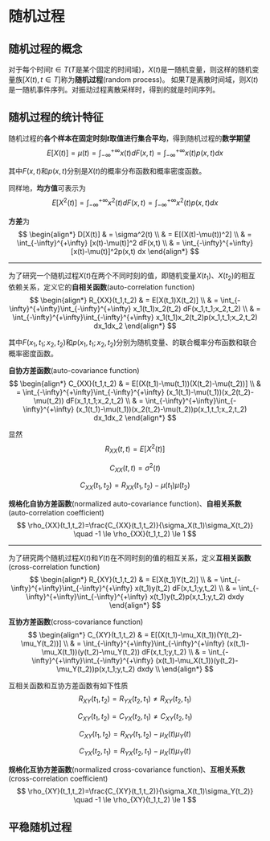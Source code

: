 # 随机过程
## 随机过程的概念
对于每个时间$t\in T$($T$是某个固定的时间域)，$X(t)$是一随机变量，则这样的随机变量族$[X(t),t\in T]$称为**随机过程**(random process)。
如果$T$是离散时间域，则$X(t)$是一随机事件序列。对振动过程离散采样时，得到的就是时间序列。

## 随机过程的统计特征
随机过程的**各个样本在固定时刻$t$取值进行集合平均**，得到随机过程的**数学期望**
$$ E[X(t)]=\mu(t)=\int_{-\infty}^{+\infty} x(t) dF(x,t) =\int_{-\infty}^{+\infty} x(t)p(x,t) dx $$

其中$F(x,t)$和$p(x,t)$分别是$X(t)$的概率分布函数和概率密度函数。

同样地，**均方值**可表示为
$$ E[X^2(t)]=\int_{-\infty}^{+\infty} x^2(t) dF(x,t) =\int_{-\infty}^{+\infty} x^2(t)p(x,t) dx $$

**方差**为
$$ \begin{align*}
D[X(t)] & = \sigma^2(t) \\
 & = E[(X(t)-\mu(t))^2] \\
 & = \int_{-\infty}^{+\infty} [x(t)-\mu(t)]^2 dF(x,t) \\
 & = \int_{-\infty}^{+\infty} [x(t)-\mu(t)]^2p(x,t) dx 
\end{align*} $$

---
为了研究一个随机过程$X(t)$在两个不同时刻的值，即随机变量$X(t_1)$、$X(t_2)$的相互依赖关系，定义它的**自相关函数**(auto-correlation function)
$$ \begin{align*}
R_{XX}(t_1,t_2) & = E[X(t_1)X(t_2)] \\
& = \int_{-\infty}^{+\infty}\int_{-\infty}^{+\infty} x_1(t_1)x_2(t_2) dF(x_1,t_1;x_2,t_2) \\
& = \int_{-\infty}^{+\infty}\int_{-\infty}^{+\infty} x_1(t_1)x_2(t_2)p(x_1,t_1;x_2,t_2) dx_1dx_2 
\end{align*} $$

其中$F(x_1,t_1;x_2,t_2)$和$p(x_1,t_1;x_2,t_2)$分别为随机变量、的联合概率分布函数和联合概率密度函数。

**自协方差函数**(auto-covariance function)
$$ \begin{align*}
C_{XX}(t_1,t_2) & = E[(X(t_1)-\mu(t_1))(X(t_2)-\mu(t_2))] \\
& = \int_{-\infty}^{+\infty}\int_{-\infty}^{+\infty} (x_1(t_1)-\mu(t_1))(x_2(t_2)-\mu(t_2)) dF(x_1,t_1;x_2,t_2) \\
& = \int_{-\infty}^{+\infty}\int_{-\infty}^{+\infty} (x_1(t_1)-\mu(t_1))(x_2(t_2)-\mu(t_2))p(x_1,t_1;x_2,t_2) dx_1dx_2
\end{align*} $$

显然
$$ R_{XX}(t,t)=E[X^2(t)] $$

$$ C_{XX}(t,t)=\sigma^2(t) $$

$$ C_{XX}(t_1,t_2)=R_{XX}(t_1,t_2)-\mu(t_1)\mu(t_2) $$

**规格化自协方差函数**(normalized auto-covariance function)、**自相关系数**(auto-correlation coefficient)
$$ \rho_{XX}(t_1,t_2)=\frac{C_{XX}(t_1,t_2)}{\sigma_X(t_1)\sigma_X(t_2)} \quad -1 \le \rho_{XX}(t_1,t_2) \le 1 $$

---
为了研究两个随机过程$X(t)$和$Y(t)$在不同时刻的值的相互关系，定义**互相关函数**(cross-correlation function)
$$ \begin{align*}
R_{XY}(t_1,t_2) & = E[X(t_1)Y(t_2)] \\
& = \int_{-\infty}^{+\infty}\int_{-\infty}^{+\infty} x(t_1)y(t_2) dF(x,t_1;y,t_2) \\
& = \int_{-\infty}^{+\infty}\int_{-\infty}^{+\infty} x(t_1)y(t_2)p(x,t_1;y,t_2) dxdy 
\end{align*} $$

**互协方差函数**(cross-covariance function)
$$ \begin{align*}
C_{XY}(t_1,t_2) & = E[(X(t_1)-\mu_X(t_1))(Y(t_2)-\mu_Y(t_2))] \\
& = \int_{-\infty}^{+\infty}\int_{-\infty}^{+\infty} (x(t_1)-\mu_X(t_1))(y(t_2)-\mu_Y(t_2)) dF(x,t_1;y,t_2) \\
& = \int_{-\infty}^{+\infty}\int_{-\infty}^{+\infty} (x(t_1)-\mu_X(t_1))(y(t_2)-\mu_Y(t_2))p(x,t_1;y,t_2) dxdy \\
\end{align*} $$

互相关函数和互协方差函数有如下性质
$$ R_{XY}(t_1,t_2)=R_{YX}(t_2,t_1) \neq R_{XY}(t_2,t_1) $$

$$ C_{XY}(t_1,t_2)=C_{YX}(t_2,t_1) \neq C_{XY}(t_2,t_1) $$

$$ C_{XY}(t_1,t_2)=R_{XY}(t_1,t_2)-\mu_X(t)\mu_Y(t) $$

$$ C_{YX}(t_2,t_1)=R_{YX}(t_2,t_1)-\mu_X(t)\mu_Y(t) $$

**规格化互协方差函数**(normalized cross-covariance function)、**互相关系数**(cross-correlation coefficient)
$$ \rho_{XY}(t_1,t_2)=\frac{C_{XY}(t_1,t_2)}{\sigma_X(t_1)\sigma_Y(t_2)} \quad -1 \le \rho_{XY}(t_1,t_2) \le 1 $$

## 平稳随机过程